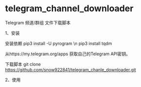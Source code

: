 # telegram_channel_downloader
Telegram 频道/群组 文件下载脚本

1、安装

安装依赖
pip3 install -U pyrogram \n
pip3 install tqdm

从https://my.telegram.org/apps 获取自己的Telegram API密钥。

下载脚本
git clone https://github.com/snow922841/telegram_chanle_downloader.git
  
2、使用
 
